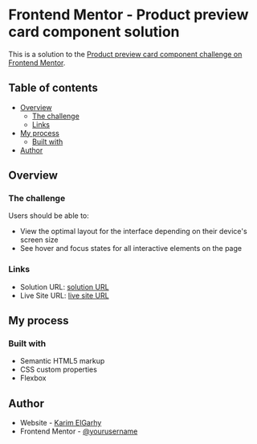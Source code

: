 # Frontend Mentor - Product preview card component solution

This is a solution to the [Product preview card component challenge on Frontend Mentor](https://www.frontendmentor.io/challenges/product-preview-card-component-GO7UmttRfa). 

## Table of contents

- [Overview](#overview)
  - [The challenge](#the-challenge)
  - [Links](#links)
- [My process](#my-process)
  - [Built with](#built-with)
- [Author](#author)

## Overview

### The challenge

Users should be able to:

- View the optimal layout for the interface depending on their device's screen size
- See hover and focus states for all interactive elements on the page

### Links

- Solution URL: [ solution URL](https://github.com/KarimElGarhy/Product-preview-card-component)
- Live Site URL: [live site URL]()

## My process

### Built with

- Semantic HTML5 markup
- CSS custom properties
- Flexbox

## Author

- Website - [Karim ElGarhy](https://mk-studioeg.com/)
- Frontend Mentor - [@yourusername](https://www.frontendmentor.io/profile/KarimElGarhy)
